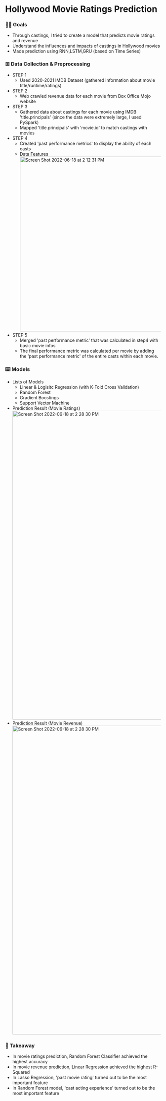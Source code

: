 # Hollywood Movie Ratings Prediction

### 🙋‍♂️ Goals
- Through castings, I tried to create a model that predicts movie ratings and revenue
- Understand the influences and impacts of castings in Hollywood movies
- Made prediction using RNN,LSTM,GRU (based on Time Series)

### 𝌞 Data Collection & Preprocessing
* STEP 1
  - Used 2020-2021 IMDB Dataset (gathered information about movie title/runtime/ratings)
* STEP 2
  - Web crawled revenue data for each movie from Box Office Mojo website
* STEP 3
  - Gathered data about castings for each movie using IMDB 'title.principals' (since the data were extremely large, I used PySpark)
  - Mapped 'title.principals' with 'movie.id' to match castings with movies   
* STEP 4
  - Created 'past performance metrics' to display the ability of each casts
  - Data Features  
    <img width="564" alt="Screen Shot 2022-06-18 at 2 12 31 PM" src="https://user-images.githubusercontent.com/98932859/174423818-93860ad9-e9c1-4cb6-b970-327cf32c50e1.png">
* STEP 5
  - Merged 'past performance metric' that was calculated in step4 with basic movie infos
  - The final performance metric was calculated per movie by adding the 'past performance metric' of the entire casts within each movie.

### ⌨️ Models
* Lists of Models 
  - Linear & Logisitc Regression (with K-Fold Cross Validation)
  - Random Forest
  - Gradient Boostings
  - Support Vector Machine
* Prediction Result (Movie Ratings)
  <img width="996" alt="Screen Shot 2022-06-18 at 2 28 30 PM" src="https://user-images.githubusercontent.com/98932859/174424257-cee2525a-e26e-4c16-b777-ae8fa4f6834e.png">
* Prediction Result (Movie Revenue)
  <img width="996" alt="Screen Shot 2022-06-18 at 2 28 30 PM" src="https://user-images.githubusercontent.com/98932859/174424294-6bd4be41-b4af-4f08-a54e-6e169c73ec43.png">

### 📍 Takeaway
* In movie ratings prediction, Random Forest Classifier achieved the highest accuracy
* In movie revenue prediction, Linear Regression achieved the highest R-Squared
* In Lasso Regression, 'past movie rating' turned out to be the most important feature
* In Random Forest model, 'cast acting experience' turned out to be the most important feature
